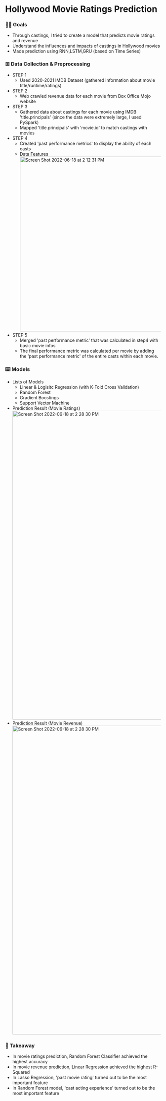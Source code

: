 # Hollywood Movie Ratings Prediction

### 🙋‍♂️ Goals
- Through castings, I tried to create a model that predicts movie ratings and revenue
- Understand the influences and impacts of castings in Hollywood movies
- Made prediction using RNN,LSTM,GRU (based on Time Series)

### 𝌞 Data Collection & Preprocessing
* STEP 1
  - Used 2020-2021 IMDB Dataset (gathered information about movie title/runtime/ratings)
* STEP 2
  - Web crawled revenue data for each movie from Box Office Mojo website
* STEP 3
  - Gathered data about castings for each movie using IMDB 'title.principals' (since the data were extremely large, I used PySpark)
  - Mapped 'title.principals' with 'movie.id' to match castings with movies   
* STEP 4
  - Created 'past performance metrics' to display the ability of each casts
  - Data Features  
    <img width="564" alt="Screen Shot 2022-06-18 at 2 12 31 PM" src="https://user-images.githubusercontent.com/98932859/174423818-93860ad9-e9c1-4cb6-b970-327cf32c50e1.png">
* STEP 5
  - Merged 'past performance metric' that was calculated in step4 with basic movie infos
  - The final performance metric was calculated per movie by adding the 'past performance metric' of the entire casts within each movie.

### ⌨️ Models
* Lists of Models 
  - Linear & Logisitc Regression (with K-Fold Cross Validation)
  - Random Forest
  - Gradient Boostings
  - Support Vector Machine
* Prediction Result (Movie Ratings)
  <img width="996" alt="Screen Shot 2022-06-18 at 2 28 30 PM" src="https://user-images.githubusercontent.com/98932859/174424257-cee2525a-e26e-4c16-b777-ae8fa4f6834e.png">
* Prediction Result (Movie Revenue)
  <img width="996" alt="Screen Shot 2022-06-18 at 2 28 30 PM" src="https://user-images.githubusercontent.com/98932859/174424294-6bd4be41-b4af-4f08-a54e-6e169c73ec43.png">

### 📍 Takeaway
* In movie ratings prediction, Random Forest Classifier achieved the highest accuracy
* In movie revenue prediction, Linear Regression achieved the highest R-Squared
* In Lasso Regression, 'past movie rating' turned out to be the most important feature
* In Random Forest model, 'cast acting experience' turned out to be the most important feature
